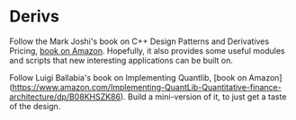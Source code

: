 # Derivs
Follow the Mark Joshi's book on C++ Design Patterns and Derivatives Pricing, [book on Amazon](https://www.amazon.com/Patterns-Derivatives-Pricing-Mathematics-Finance/dp/0521721628). Hopefully, it also provides some useful modules and scripts that new interesting applications can be built on. 

Follow Luigi Ballabia's book on Implementing Quantlib, [book on Amazon] (https://www.amazon.com/Implementing-QuantLib-Quantitative-finance-architecture/dp/B08KHSZK86). Build a mini-version of it, to just get a taste of the design. 